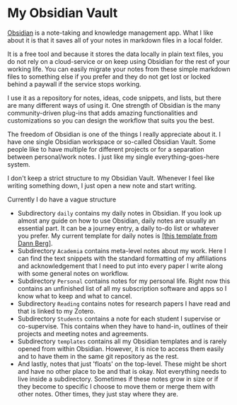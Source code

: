 # My Obsidian Vault
[Obsidian]( obsidian.md) is a note-taking and knowledge management app. What I like about it is that it saves all of your notes in markdown files in a local folder.

It is a free tool and because it stores the data locally in plain text files, you do not rely on a cloud-service or on keep using Obsidian for the rest of your working life. You can easily migrate your notes from these simple markdown files to something else if you prefer and they do not get lost or locked behind a paywall if the service stops working.

I use it as a repository for notes, ideas, code snippets, and lists, but there are many different ways of using it. One strength of Obsidian is the many community-driven plug-ins that adds amazing functionalities and customizations so you can design the workflow that suits you the best.

The freedom of Obsidian is one of the things I really appreciate about it. I have one single Obsidian workspace or so-called Obsidian Vault. Some people like to have multiple for different projects or for a separation between personal/work notes. I just like my single everything-goes-here system.

I don't keep a strict structure to my Obsidian Vault. Whenever I feel like writing something down, I just open a new note and start writing.

Currently I do have a vague structure
- Subdirectory `daily` contains my daily notes in Obsidian. If you look up almost any guide on how to use Obsidian, daily notes are usually an essential part. It can be a journey entry, a daily to-do list or whatever you prefer. My current template for daily notes is [[this template from Dann Berg]](https://dannb.org/blog/2022/obsidian-daily-note-template/).
- Subdirectory `Academia` contains meta-level notes about my work. Here I can find the text snippets with the standard formatting of my affiliations and acknowledgement that I need to put into every paper I write along with some general notes on workflow.
- Subdirectory `Personal` contains notes for my personal life. Right now this contains an unfinished list of all my subscription software and apps so I know what to keep and what to cancel.
- Subdirectory `Reading` contains notes for research papers I have read and that is linked to my Zotero.
- Subdirectory `Students` contains a note for each student I supervise or co-supervise. This contains when they have to hand-in, outlines of their projects and meeting notes and agreements.
- Subdirectory `templates` contains all my Obsidian templates and is rarely opened from within Obsidian. However, it is nice to access them easily and to have them in the same git repository as the rest.
- And lastly, notes that just 'floats' on the top-level. These might be short and have no other place to be and that is okay. Not everything needs to live inside a subdirectory. Sometimes if these notes grow in size or if they become to specific I choose to move them or merge them with other notes. Other times, they just stay where they are.
